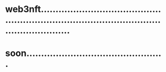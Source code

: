 # web3nft....................................................................................................................
# soon...............................................
